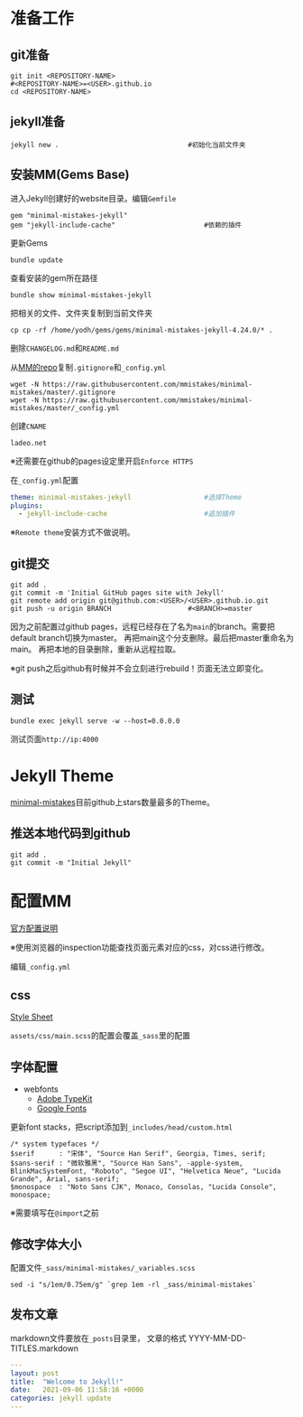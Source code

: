 # 准备工作

## git准备

    git init <REPOSITORY-NAME>
    #<REPOSITORY-NAME>=<USER>.github.io
    cd <REPOSITORY-NAME>

## jekyll准备

    jekyll new .                                #初始化当前文件夹

## 安装MM(Gems Base)

进入Jekyll创建好的website目录。编辑`Gemfile`

```
gem "minimal-mistakes-jekyll"
gem "jekyll-include-cache"                      #依赖的插件
```

更新Gems

    bundle update

查看安装的gem所在路径

    bundle show minimal-mistakes-jekyll

把相关的文件、文件夹复制到当前文件夹

    cp cp -rf /home/yodh/gems/gems/minimal-mistakes-jekyll-4.24.0/* .

删除`CHANGELOG.md`和`README.md`

从[MM的repo](https://github.com/mmistakes/minimal-mistakes)复制`.gitignore`和`_config.yml`

    wget -N https://raw.githubusercontent.com/mmistakes/minimal-mistakes/master/.gitignore
    wget -N https://raw.githubusercontent.com/mmistakes/minimal-mistakes/master/_config.yml

创建`CNAME`

    ladeo.net

※还需要在github的pages设定里开启`Enforce HTTPS`

在`_config.yml`配置

```yml
theme: minimal-mistakes-jekyll                  #选择Theme
plugins:
  - jekyll-include-cache                        #追加插件
```

※`Remote theme`安装方式不做说明。

## git提交

    git add .
    git commit -m 'Initial GitHub pages site with Jekyll'
    git remote add origin git@github.com:<USER>/<USER>.github.io.git
    git push -u origin BRANCH                   #<BRANCH>=master

因为之前配置过github pages，远程已经存在了名为`main`的branch。需要把default branch切换为master。
再把main这个分支删除。最后把master重命名为main。
再把本地的目录删除，重新从远程拉取。

※git push之后github有时候并不会立刻进行rebuild！页面无法立即变化。

## 测试

    bundle exec jekyll serve -w --host=0.0.0.0

测试页面`http://ip:4000`

# Jekyll Theme

[minimal-mistakes](https://github.com/mmistakes/minimal-mistakes)目前github上stars数量最多的Theme。

## 推送本地代码到github

    git add .
    git commit -m "Initial Jekyll"

# 配置MM

[官方配置说明](https://mmistakes.github.io/minimal-mistakes/docs/configuration/)

※使用浏览器的inspection功能查找页面元素对应的css，对css进行修改。

编辑`_config.yml`

## css

[Style Sheet](https://mmistakes.github.io/minimal-mistakes/docs/stylesheets/)

`assets/css/main.scss`的配置会覆盖`_sass`里的配置

## 字体配置

- webfonts
  - [Adobe TypeKit](https://fonts.adobe.com/typekit)
  - [Google Fonts](https://fonts.google.com)
  
更新font stacks，把script添加到`_includes/head/custom.html`

```
/* system typefaces */
$serif      : "宋体", "Source Han Serif", Georgia, Times, serif;
$sans-serif : "微软雅黑", "Source Han Sans", -apple-system, BlinkMacSystemFont, "Roboto", "Segoe UI", "Helvetica Neue", "Lucida Grande", Arial, sans-serif;
$monospace  : "Noto Sans CJK", Monaco, Consolas, "Lucida Console", monospace;
```

※需要填写在`@import`之前

## 修改字体大小

配置文件`_sass/minimal-mistakes/_variables.scss`

    sed -i "s/1em/0.75em/g" `grep 1em -rl _sass/minimal-mistakes`

## 发布文章

markdown文件要放在`_posts`目录里， 文章的格式 YYYY-MM-DD-TITLES.markdown

```yml
---
layout: post
title:  "Welcome to Jekyll!"
date:   2021-09-06 11:58:16 +0000
categories: jekyll update
---
```
